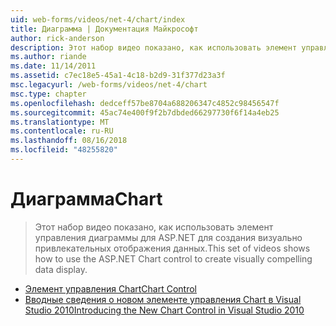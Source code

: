 ```yaml
---
uid: web-forms/videos/net-4/chart/index
title: Диаграмма | Документация Майкрософт
author: rick-anderson
description: Этот набор видео показано, как использовать элемент управления диаграммы для ASP.NET для создания визуально привлекательных отображения данных.
ms.author: riande
ms.date: 11/14/2011
ms.assetid: c7ec18e5-45a1-4c18-b2d9-31f377d23a3f
msc.legacyurl: /web-forms/videos/net-4/chart
msc.type: chapter
ms.openlocfilehash: dedceff57be8704a688206347c4852c98456547f
ms.sourcegitcommit: 45ac74e400f9f2b7dbded66297730f6f14a4eb25
ms.translationtype: MT
ms.contentlocale: ru-RU
ms.lasthandoff: 08/16/2018
ms.locfileid: "48255820"
---
```

<a name="chart"></a><span data-ttu-id="13d43-103">Диаграмма</span><span class="sxs-lookup"><span data-stu-id="13d43-103">Chart</span></span>
====================
> <span data-ttu-id="13d43-104">Этот набор видео показано, как использовать элемент управления диаграммы для ASP.NET для создания визуально привлекательных отображения данных.</span><span class="sxs-lookup"><span data-stu-id="13d43-104">This set of videos shows how to use the ASP.NET Chart control to create visually compelling data display.</span></span>


- [<span data-ttu-id="13d43-105">Элемент управления Chart</span><span class="sxs-lookup"><span data-stu-id="13d43-105">Chart Control</span></span>](aspnet-4-quick-hit-chart-control.md)
- [<span data-ttu-id="13d43-106">Вводные сведения о новом элементе управления Chart в Visual Studio 2010</span><span class="sxs-lookup"><span data-stu-id="13d43-106">Introducing the New Chart Control in Visual Studio 2010</span></span>](aspnet-4-how-do-i-introducing-the-new-chart-control-in-visual-studio-2010.md)

